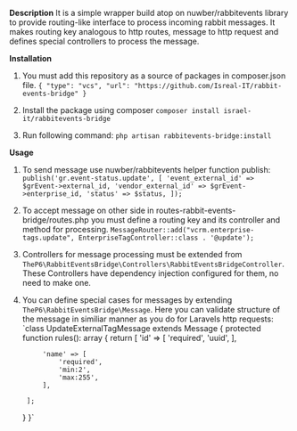 **Description**
It is a simple wrapper build atop on nuwber/rabbitevents library to provide routing-like interface to process incoming rabbit messages.
It makes routing key analogous to http routes, message to http request and defines special controllers to process the message.

**Installation**

1. You must add this repository as a source of packages in composer.json file.
`{
"type": "vcs",
"url": "https://github.com/Isreal-IT/rabbit-events-bridge"
}
`
2. Install the package using composer
   `composer install israel-it/rabbitevents-bridge`

3. Run following command:
   `php artisan rabbitevents-bridge:install`
   
**Usage**

1. To send message use nuwber/rabbitevents helper function publish:
` publish('gr.event-status.update', [
      'event_external_id' => $grEvent->external_id,
      'vendor_external_id' => $grEvent->enterprise_id,
      'status' => $status,
   ]);
   `
2. To accept message on other side in routes-rabbit-events-bridge/routes.php you must define a routing key and its controller and method for processing.
`MessageRouter::add("vcrm.enterprise-tags.update", EnterpriseTagController::class . '@update');`
   
3. Controllers for message processing must be extended from `TheP6\RabbitEventsBridge\Controllers\RabbitEventsBridgeController`. These Controllers have dependency injection configured for them, no need to make one.
4. You can define special cases for messages by extending `TheP6\RabbitEventsBridge\Message`. Here you can validate structure of the message in similiar manner as you do for Laravels http requests:
   `class UpdateExternalTagMessage extends Message
   {
   protected function rules(): array
   {
   return [
   'id' => [
   'required',
   'uuid',
   ],

            'name' => [
                'required',
                'min:2',
                'max:255',
            ],

        ];
   }
}`
